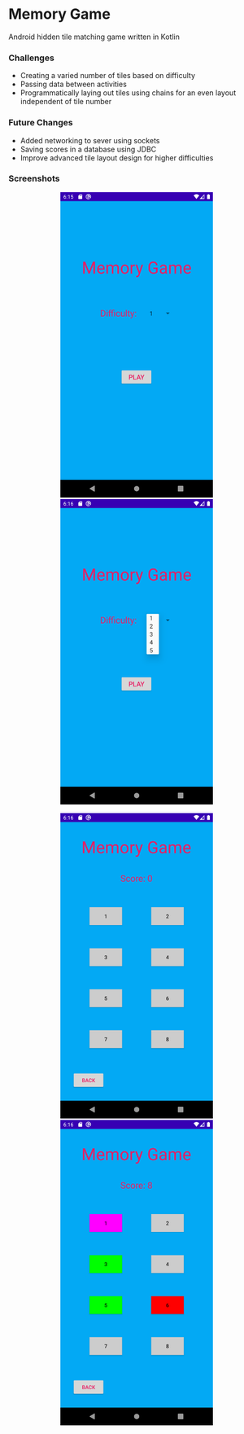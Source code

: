 # Memory Game

Android hidden tile matching game written in Kotlin

### Challenges

- Creating a varied number of tiles based on difficulty
- Passing data between activities
- Programmatically laying out tiles using chains for an even layout independent of tile number

### Future Changes

- Added networking to sever using sockets
- Saving scores in a database using JDBC
- Improve advanced tile layout design for higher difficulties

### Screenshots

<center>
<p>
<img src="lib/HomeScreen.png" width="300"/>
<img src="lib/DropDown.png" width="300"/>
</p>
<p>
<img src="lib/GamePage.png" width="300"/> <img src="lib/GameInAction.png" width="300"/>
</p>
</center>
